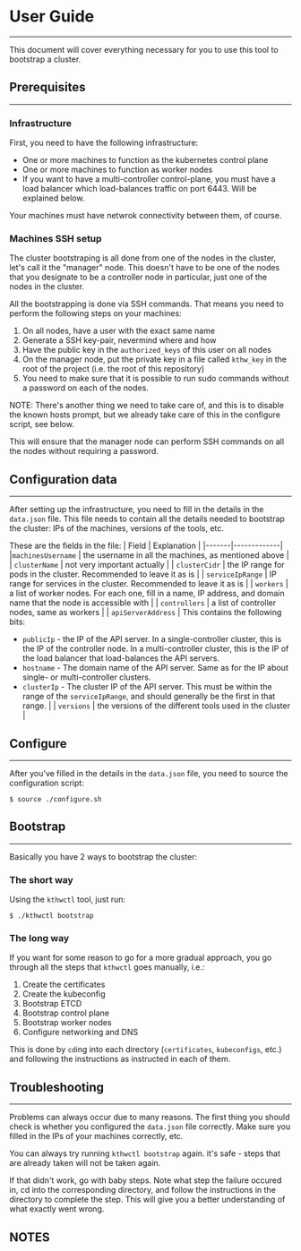 # User Guide
---

This document will cover everything necessary for you to use this tool to bootstrap a cluster.

## Prerequisites
---

### Infrastructure
First, you need to have the following infrastructure:
* One or more machines to function as the kubernetes control plane
* One or more machines to function as worker nodes
* If you want to have a multi-controller control-plane, you must have a load balancer
  which load-balances traffic on port 6443. Will be explained below.

Your machines must have netwrok connectivity between them, of course.

### Machines SSH setup
The cluster bootstraping is all done from one of the nodes in the cluster, let's call it
the "manager" node. This doesn't have to be one of the nodes that you designate to be a
controller node in particular, just one of the nodes in the cluster.

All the bootstrapping is done via SSH commands. That means 
you need to perform the following steps on your machines:

1. On all nodes, have a user with the exact same name
2. Generate a SSH key-pair, nevermind where and how
3. Have the public key in the `authorized_keys` of this user on all nodes
4. On the manager node, put the private key in a file called `kthw_key` in the 
root of the project (i.e. the root of this repository)
5. You need to make sure that it is possible to run sudo commands without a password on each of the nodes.

NOTE: There's another thing we need to take care of, and this is to disable the known hosts prompt,
but we already take care of this in the configure script, see below. 

This will ensure that the manager node can perform SSH commands on all the nodes without 
requiring a password.

## Configuration data
---
After setting up the infrastructure, you need to fill in the details in the `data.json` file.
This file needs to contain all the details needed to bootstrap the cluster: IPs of the machines,
versions of the tools, etc.

These are the fields in the file:
| Field | Explanation |
|-------|-------------|
|`machinesUsername` | the username in all the machines, as mentioned above |
| `clusterName` | not very important actually |
| `clusterCidr` | the IP range for pods in the cluster. Recommended to leave it as is |
| `serviceIpRange` | IP range for services in the cluster. Recommended to leave it as is |
| `workers` |  a list of worker nodes. For each one, fill in a name, IP address, and domain name that the node is accessible with |
| `controllers` |  a list of controller nodes, same as workers |
| `apiServerAddress` | This contains the following bits:
  - `publicIp` - the IP of the API server. In a single-controller cluster, this is the IP of the controller node. In a multi-controller cluster, this is the IP of the load balancer that load-balances the API servers.
  - `hostname` - The domain name of the API server. Same as for the IP about single- or multi-controller clusters.
  - `clusterIp` - The cluster IP of the API server. This must be within the range of the `serviceIpRange`, and should generally be the first
                  in that range. |
| `versions` |  the versions of the different tools used in the cluster |

## Configure
---

After you've filled in the details in the `data.json` file, you need to source the configuration script:
```
$ source ./configure.sh
```


## Bootstrap
---

Basically you have 2 ways to bootstrap the cluster:

### The short way
Using the `kthwctl` tool, just run:
```
$ ./kthwctl bootstrap
```

### The long way
If you want for some reason to go for a more gradual approach, you go through 
all the steps that `kthwctl` goes manually, i.e.:
1. Create the certificates
2. Create the kubeconfig
3. Bootstrap ETCD
4. Bootstrap control plane
5. Bootstrap worker nodes
6. Configure networking and DNS

This is done by `cd`ing into each directory (`certificates`, `kubeconfigs`, etc.) and following the instructions
as instructed in each of them.


## Troubleshooting
---
Problems can always occur due to many reasons. The first thing you should check is whether you configured
the `data.json` file correctly. Make sure you filled in the IPs of your machines correctly, etc.

You can always try running `kthwctl bootstrap` again. it's safe - steps that are already taken will not be taken again.

If that didn't work, go with baby steps. Note what step the failure occured in, cd into the corresponding directory, and follow the instructions
in the directory to complete the step. This will give you a better understanding of what exactly went wrong.


## NOTES


